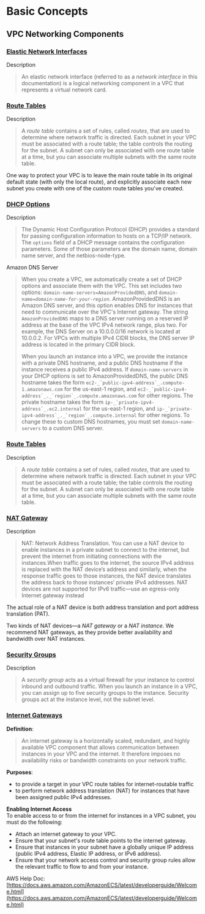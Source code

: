 
# Basic Concepts

## VPC Networking Components
### [Elastic Network Interfaces](https://docs.aws.amazon.com/AWSEC2/latest/UserGuide/using-eni.html)
Description
>An elastic network interface (referred to as a  _network interface_  in this documentation) is a logical networking component in a VPC that represents a virtual network card.

### [Route Tables](https://docs.aws.amazon.com/vpc/latest/userguide/VPC_Route_Tables.html)
Description
>A  _route table_  contains a set of rules, called  _routes_, that are used to determine where network traffic is directed.
>Each subnet in your VPC must be associated with a route table; the table controls the routing for the subnet. A subnet can only be associated with one route table at a time, but you can associate multiple subnets with the same route table.

One way to protect your VPC is to leave the main route table in its original default state (with only the local route), and explicitly associate each new subnet you create with one of the custom route tables you've created.



### [DHCP Options](https://docs.aws.amazon.com/vpc/latest/userguide/VPC_DHCP_Options.html)
Description
>The Dynamic Host Configuration Protocol (DHCP) provides a standard for passing configuration information to hosts on a TCP/IP network. The `options` field of a DHCP message contains the configuration parameters. Some of those parameters are the domain name, domain name server, and the netbios-node-type.

Amazon DNS Server
>When you create a VPC, we automatically create a set of DHCP options and associate them with the VPC. This set includes two options:  `domain-name-servers=AmazonProvidedDNS`, and  `domain-name=`_`domain-name-for-your-region`_. AmazonProvidedDNS is an Amazon DNS server, and this option enables DNS for instances that need to communicate over the VPC's Internet gateway. The string  `AmazonProvidedDNS`  maps to a DNS server running on a reserved IP address at the base of the VPC IPv4 network range, plus two. For example, the DNS Server on a 10.0.0.0/16 network is located at 10.0.0.2. For VPCs with multiple IPv4 CIDR blocks, the DNS server IP address is located in the primary CIDR block.
>
>When you launch an instance into a VPC, we provide the instance with a private DNS hostname, and a public DNS hostname if the instance receives a public IPv4 address. If  `domain-name-servers`  in your DHCP options is set to AmazonProvidedDNS, the public DNS hostname takes the form  ``ec2-_`public-ipv4-address`_.compute-1.amazonaws.com``  for the us-east-1 region, and  ``ec2-_`public-ipv4-address`_._`region`_.compute.amazonaws.com``  for other regions. The private hostname takes the form  ``ip-_`private-ipv4-address`_.ec2.internal``  for the us-east-1 region, and  ``ip-_`private-ipv4-address`_._`region`_.compute.internal``  for other regions. To change these to custom DNS hostnames, you must set  `domain-name-servers`  to a custom DNS server.

### [Route Tables](https://docs.aws.amazon.com/vpc/latest/userguide/VPC_Route_Tables.html)
Description
>A  _route table_  contains a set of rules, called  _routes_, that are used to determine where network traffic is directed.
>Each subnet in your VPC must be associated with a route table; the table controls the routing for the subnet. A subnet can only be associated with one route table at a time, but you can associate multiple subnets with the same route table.

### [NAT Gateway](https://docs.aws.amazon.com/vpc/latest/userguide/vpc-nat-gateway.html)
Description
> NAT: Network Address Translation. You can use a NAT device to enable instances in a private subnet to connect to the internet, but prevent the internet from initiating connections with the instances.When traffic goes to the internet, the source IPv4 address is replaced with the NAT device’s address and similarly, when the response traffic goes to those instances, the NAT device translates the address back to those instances’ private IPv4 addresses.
>NAT devices are not supported for IPv6 traffic—use an egress-only Internet gateway instead

The actual role of a NAT device is both address translation and port address translation (PAT).

Two kinds of NAT devices—a _NAT gateway_ or a _NAT instance_. We recommend NAT gateways, as they provide better availability and bandwidth over NAT instances.


### [Security Groups](https://docs.aws.amazon.com/vpc/latest/userguide/VPC_SecurityGroups.html)
Description
>A _security group_ acts as a virtual firewall for your instance to control inbound and outbound traffic. When you launch an instance in a VPC, you can assign up to five security groups to the instance. Security groups act at the instance level, not the subnet level.



### [Internet Gateways](https://docs.aws.amazon.com/vpc/latest/userguide/VPC_Internet_Gateway.html)

**Definition**: 
>An internet gateway is a horizontally scaled, redundant, and highly available VPC component that allows communication between instances in your VPC and the internet. It therefore imposes no availability risks or bandwidth constraints on your network traffic.

**Purposes**: 
- to provide a target in your VPC route tables for internet-routable traffic
- to perform network address translation (NAT) for instances that have been assigned public IPv4 addresses.

**Enabling Internet Access**  
To enable access to or from the internet for instances in a VPC subnet, you must do the following:
-   Attach an internet gateway to your VPC.
-   Ensure that your subnet's route table points to the internet gateway.
-   Ensure that instances in your subnet have a globally unique IP address (public IPv4 address, Elastic IP address, or IPv6 address).
-   Ensure that your network access control and security group rules allow the relevant traffic to flow to and from your instance.


AWS Help Doc: 
[https://docs.aws.amazon.com/AmazonECS/latest/developerguide/Welcome.html](https://docs.aws.amazon.com/AmazonECS/latest/developerguide/Welcome.html)


<!--stackedit_data:
eyJoaXN0b3J5IjpbMTAxNDAzNTQwLC0xOTU5MjgyMTQzLDEyND
g5NjM2MTMsMTQ1MzgzNDMwMiwtMjEwOTEzMTQ4MSwtNjk5MjY2
NDk5LDc2MDQxNTk2OCwxNjQ4NzUxMTE4LC0xOTg0NjYyMTQ1LD
EwMDM2MTkzNDksMTQyNzg4OTY5MSw1NDU2MTEzNzgsMTk2NTgx
MzAxLDE4ODk0NzQ2NjMsMjA0OTAyNjYxMSwxMjk5MTMwMzk2LD
U4OTU5NTE5NV19
-->